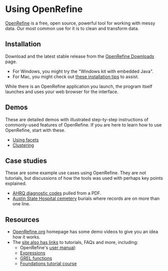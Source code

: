 # Using OpenRefine

[OpenRefine](https://openrefine.org/) is a free, open source, powerful tool for working with messy data. Our most common use for it is to clean and transform data.

## Installation

Download and the latest stable release from the [OpenRefine Downloads](https://openrefine.org/download.html) page.

- For Windows, you might try the "Windows kit with embedded Java".
- For Mac, you might check out [these installation tips](installation.md) to assist.

While there is an OpenRefine application you launch, the program itself launches and uses your web browser for the interface.

## Demos

These are detailed demos with illustrated step-ty-step instructions of commonly-used features of OpenRefine. If you are here to learn how to use OpenRefine, start with these.

- [Using facets](demo-facets.md)
- [Clustering](demo-facets.md)

## Case studies

These are some example use cases using OpenRefine. They are not tutorials, but discussions of how the tools was used with perhaps key points explained.

- [AHRQ diagnostic codes](case-ahrq.md) pulled from a PDF.
- [Austin State Hospital cemetery](case-ash.md) burials where records are on more than one line.

## Resources

- [OpenRefine.org](https://openrefine.org/) homepage has some demo videos to give you an idea how it works.
- The [site also has links](https://openrefine.org/documentation.html) to tutorials, FAQs and more, including:
  - OpenRefine's [user manual](https://docs.openrefine.org/):
  - [Expressions](https://docs.openrefine.org/manual/expressions)
  - [GREL functions](https://docs.openrefine.org/manual/grelfunctions)
  - [Foundations tutorial course](https://courses.tranzf.org/course/view.php?id=18)
